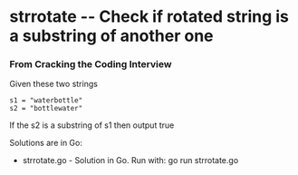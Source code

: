 # strrotate -- Check if rotated string is a substring of another one

### From Cracking the Coding Interview 

Given these two strings

```
s1 = "waterbottle"
s2 = "bottlewater"
```

If the s2 is a substring of s1 then output true

Solutions are in Go:

- strrotate.go - Solution in Go. Run with: go run strrotate.go
